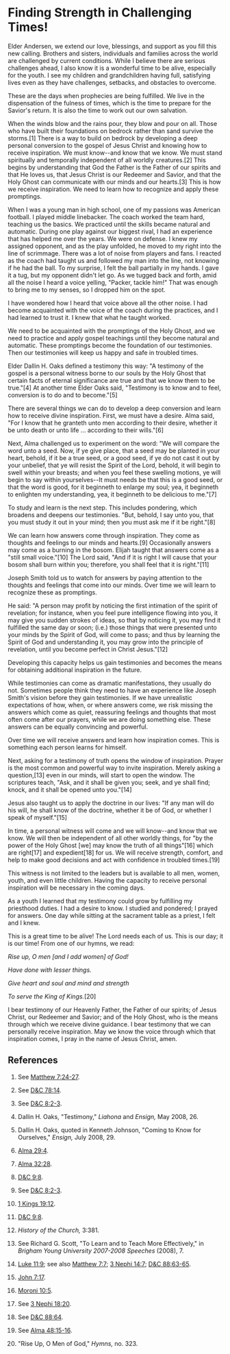 # Finding Strength in Challenging Times!

Elder Andersen, we extend our love, blessings, and support as you fill this
new calling. Brothers and sisters, individuals and families across the world
are challenged by current conditions. While I believe there are serious
challenges ahead, I also know it is a wonderful time to be alive, especially
for the youth. I see my children and grandchildren having full, satisfying
lives even as they have challenges, setbacks, and obstacles to overcome.

These are the days when prophecies are being fulfilled. We live in the
dispensation of the fulness of times, which is the time to prepare for the
Savior's return. It is also the time to work out our own salvation.

When the winds blow and the rains pour, they blow and pour on all. Those who
have built their foundations on bedrock rather than sand survive the
storms.[1] There is a way to build on bedrock by developing a deep personal
conversion to the gospel of Jesus Christ and knowing how to receive
inspiration. We must know--and know that we know. We must stand spiritually
and temporally independent of all worldly creatures.[2] This begins by
understanding that God the Father is the Father of our spirits and that He
loves us, that Jesus Christ is our Redeemer and Savior, and that the Holy
Ghost can communicate with our minds and our hearts.[3] This is how we receive
inspiration. We need to learn how to recognize and apply these promptings.

When I was a young man in high school, one of my passions was American
football. I played middle linebacker. The coach worked the team hard, teaching
us the basics. We practiced until the skills became natural and automatic.
During one play against our biggest rival, I had an experience that has helped
me over the years. We were on defense. I knew my assigned opponent, and as the
play unfolded, he moved to my right into the line of scrimmage. There was a
lot of noise from players and fans. I reacted as the coach had taught us and
followed my man into the line, not knowing if he had the ball. To my surprise,
I felt the ball partially in my hands. I gave it a tug, but my opponent didn't
let go. As we tugged back and forth, amid all the noise I heard a voice
yelling, "Packer, tackle him!" That was enough to bring me to my senses, so I
dropped him on the spot.

I have wondered how I heard that voice above all the other noise. I had become
acquainted with the voice of the coach during the practices, and I had learned
to trust it. I knew that what he taught worked.

We need to be acquainted with the promptings of the Holy Ghost, and we need to
practice and apply gospel teachings until they become natural and automatic.
These promptings become the foundation of our testimonies. Then our
testimonies will keep us happy and safe in troubled times.

Elder Dallin H. Oaks defined a testimony this way: "A testimony of the gospel
is a personal witness borne to our souls by the Holy Ghost that certain facts
of eternal significance are true and that we know them to be true."[4] At
another time Elder Oaks said, "Testimony is to know and to feel, conversion is
to do and to become."[5]

There are several things we can do to develop a deep conversion and learn how
to receive divine inspiration. First, we must have a desire. Alma said, "For I
know that he granteth unto men according to their desire, whether it be unto
death or unto life ... according to their wills."[6]

Next, Alma challenged us to experiment on the word: "We will compare the word
unto a seed. Now, if ye give place, that a seed may be planted in your heart,
behold, if it be a true seed, or a good seed, if ye do not cast it out by your
unbelief, that ye will resist the Spirit of the Lord, behold, it will begin to
swell within your breasts; and when you feel these swelling motions, ye will
begin to say within yourselves--It must needs be that this is a good seed, or
that the word is good, for it beginneth to enlarge my soul; yea, it beginneth
to enlighten my understanding, yea, it beginneth to be delicious to me."[7]

To study and learn is the next step. This includes pondering, which broadens
and deepens our testimonies. "But, behold, I say unto you, that you must study
it out in your mind; then you must ask me if it be right."[8]

We can learn how answers come through inspiration. They come as thoughts and
feelings to our minds and hearts.[9] Occasionally answers may come as a
burning in the bosom. Elijah taught that answers come as a "still small
voice."[10] The Lord said, "And if it is right I will cause that your bosom
shall burn within you; therefore, you shall feel that it is right."[11]

Joseph Smith told us to watch for answers by paying attention to the thoughts
and feelings that come into our minds. Over time we will learn to recognize
these as promptings.

He said: "A person may profit by noticing the first intimation of the spirit
of revelation; for instance, when you feel pure intelligence flowing into you,
it may give you sudden strokes of ideas, so that by noticing it, you may find
it fulfilled the same day or soon; (i.e.) those things that were presented
unto your minds by the Spirit of God, will come to pass; and thus by learning
the Spirit of God and understanding it, you may grow into the principle of
revelation, until you become perfect in Christ Jesus."[12]

Developing this capacity helps us gain testimonies and becomes the means for
obtaining additional inspiration in the future.

While testimonies can come as dramatic manifestations, they usually do not.
Sometimes people think they need to have an experience like Joseph Smith's
vision before they gain testimonies. If we have unrealistic expectations of
how, when, or where answers come, we risk missing the answers which come as
quiet, reassuring feelings and thoughts that most often come after our
prayers, while we are doing something else. These answers can be equally
convincing and powerful.

Over time we will receive answers and learn how inspiration comes. This is
something each person learns for himself.

Next, asking for a testimony of truth opens the window of inspiration. Prayer
is the most common and powerful way to invite inspiration. Merely asking a
question,[13] even in our minds, will start to open the window. The scriptures
teach, "Ask, and it shall be given you; seek, and ye shall find; knock, and it
shall be opened unto you."[14]

Jesus also taught us to apply the doctrine in our lives: "If any man will do
his will, he shall know of the doctrine, whether it be of God, or whether I
speak of myself."[15]

In time, a personal witness will come and we will know--and know that we know.
We will then be independent of all other worldly things, for "by the power of
the Holy Ghost [we] may know the truth of all things"[16] which are right[17]
and expedient[18] for us. We will receive strength, comfort, and help to make
good decisions and act with confidence in troubled times.[19]

This witness is not limited to the leaders but is available to all men, women,
youth, and even little children. Having the capacity to receive personal
inspiration will be necessary in the coming days.

As a youth I learned that my testimony could grow by fulfilling my priesthood
duties. I had a desire to know. I studied and pondered; I prayed for answers.
One day while sitting at the sacrament table as a priest, I felt and I knew.

This is a great time to be alive! The Lord needs each of us. This is our day;
it is our time! From one of our hymns, we read:

_Rise up, O men [and I add women] of God!_

_Have done with lesser things._

_Give heart and soul and mind and strength_

_To serve the King of Kings._[20]

I bear testimony of our Heavenly Father, the Father of our spirits; of Jesus
Christ, our Redeemer and Savior; and of the Holy Ghost, who is the means
through which we receive divine guidance. I bear testimony that we can
personally receive inspiration. May we know the voice through which that
inspiration comes, I pray in the name of Jesus Christ, amen.

## References

  1. See [Matthew 7:24-27](https://www.lds.org/scriptures/nt/matt/7.24-27?lang=eng#23).

  2. See [D&amp;C 78:14](https://www.lds.org/scriptures/dc-testament/dc/78.14?lang=eng#13).

  3. See [D&amp;C 8:2-3](https://www.lds.org/scriptures/dc-testament/dc/8.2-3?lang=eng#1).

  4. Dallin H. Oaks, "Testimony," _Liahona_ and _Ensign,_ May 2008, 26.

  5. Dallin H. Oaks, quoted in Kenneth Johnson, "Coming to Know for Ourselves," _Ensign,_ July 2008, 29.

  6. [Alma 29:4](https://www.lds.org/scriptures/bofm/alma/29.4?lang=eng#3).

  7. [Alma 32:28](https://www.lds.org/scriptures/bofm/alma/32.28?lang=eng#27).

  8. [D&amp;C 9:8](https://www.lds.org/scriptures/dc-testament/dc/9.8?lang=eng#7).

  9. See [D&amp;C 8:2-3](https://www.lds.org/scriptures/dc-testament/dc/8.2-3?lang=eng#1).

  10. [1 Kings 19:12](https://www.lds.org/scriptures/ot/1-kgs/19.12?lang=eng#11).

  11. [D&amp;C 9:8](https://www.lds.org/scriptures/dc-testament/dc/9.8?lang=eng#7).

  12. _History of the Church,_ 3:381.

  13. See Richard G. Scott, "To Learn and to Teach More Effectively," in _Brigham Young University 2007-2008 Speeches_ (2008), 7.

  14. [Luke 11:9](https://www.lds.org/scriptures/nt/luke/11.9?lang=eng#8); see also [Matthew 7:7](https://www.lds.org/scriptures/nt/matt/7.7?lang=eng#6); [3 Nephi 14:7](https://www.lds.org/scriptures/bofm/3-ne/14.7?lang=eng#6); [D&amp;C 88:63-65](https://www.lds.org/scriptures/dc-testament/dc/88.63-65?lang=eng#62).

  15. [John 7:17](https://www.lds.org/scriptures/nt/john/7.17?lang=eng#16).

  16. [Moroni 10:5](https://www.lds.org/scriptures/bofm/moro/10.5?lang=eng#4).

  17. See [3 Nephi 18:20](https://www.lds.org/scriptures/bofm/3-ne/18.20?lang=eng#19).

  18. See [D&amp;C 88:64](https://www.lds.org/scriptures/dc-testament/dc/88.64?lang=eng#63).

  19. See [Alma 48:15-16](https://www.lds.org/scriptures/bofm/alma/48.15-16?lang=eng#14).

  20. "Rise Up, O Men of God," _Hymns,_ no. 323.

